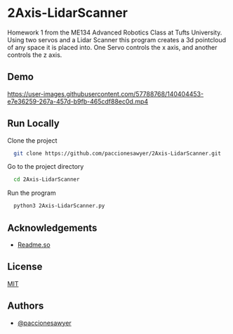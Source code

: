 
# 2Axis-LidarScanner

Homework 1 from the ME134 Advanced Robotics Class at Tufts University. Using two servos and a Lidar Scanner this program creates a 3d pointcloud of any space it is placed into. One Servo controls the x axis, and another controls the z axis.

## Demo

https://user-images.githubusercontent.com/57788768/140404453-e7e36259-267a-457d-b9fb-465cdf88ec0d.mp4

## Run Locally

Clone the project

```bash
  git clone https://github.com/paccionesawyer/2Axis-LidarScanner.git
```

Go to the project directory

```bash
  cd 2Axis-LidarScanner
```

Run the program

```bash
  python3 2Axis-LidarScanner.py
```


## Acknowledgements

 - [Readme.so](https://readme.so/editor)

## License

[MIT](https://choosealicense.com/licenses/mit/)


## Authors

- [@paccionesawyer](https://github.com/paccionesawyer)

